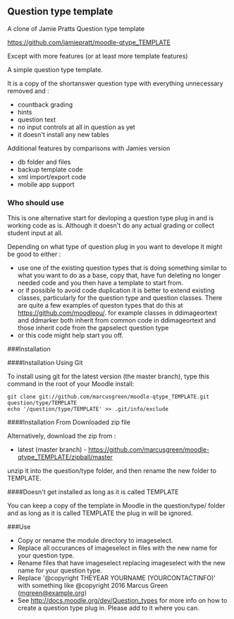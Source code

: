 Question type template
----------------------
A clone of Jamie Pratts Question type template

https://github.com/jamiepratt/moodle-qtype_TEMPLATE

Except with more features (or at least more template features)

A simple question type template.

It is a copy of the shortanswer question type with everything unnecessary removed and :

* countback grading
* hints
* question text
* no input controls at all in question as yet
* it doesn't install any new tables

Additional features by comparisons with Jamies version

* db folder and files
* backup template code
* xml import/export code
* mobile app support


### Who should use


This is one alternative start for devloping a question type plug in and is working code as is. Although it doesn't do any actual
grading or collect student input at all.

Depending on what type of question plug in you want to develope it might be good to either :

* use one of the existing question types that is doing something similar to what you want to do as a base, copy that,
have fun deleting no longer needed code and you then have a template to start from.
* or if possible to avoid code duplication it is better to extend existing classes, particularly for the question type and
question classes. There are quite a few examples of queston types that do this at https://github.com/moodleou/.
        for example classes in ddimageortext and ddmarker both inherit from common code in ddimageortext and those inherit code from the gapselect question type
* or this code might help start you off.


###Installation

####Installation Using Git 

To install using git for the latest version (the master branch), type this command in the
root of your Moodle install:

    git clone git://github.com/marcusgreen/moodle-qtype_TEMPLATE.git question/type/TEMPLATE
    echo '/question/type/TEMPLATE' >> .git/info/exclude

####Installation From Downloaded zip file

Alternatively, download the zip from :

* latest (master branch) - https://github.com/marcusgreen/moodle-qtype_TEMPLATE/zipball/master

unzip it into the question/type folder, and then rename the new folder to TEMPLATE.

####Doesn't get installed as long as it is called TEMPLATE

You can keep a copy of the template in Moodle in the question/type/ folder and as long as it is called TEMPLATE the plug in will
be ignored.

###Use


* Copy or rename the module directory to imageselect.
* Replace all occurances of imageselect in files with the new name for your question type.
* Rename files that have imageselect replacing imageselect with the new name for your question type.
* Replace '@copyright  THEYEAR YOURNAME (YOURCONTACTINFO)' with something like @copyright  2016 Marcus Green (mgreen@example.org)
* See http://docs.moodle.org/dev/Question_types for more info on how to create a question type plug in. Please add to it where
 you can.
